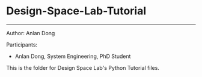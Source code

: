 # Design-Space-Lab-Tutorial
--- 
Author: Anlan Dong

Participants: 

- Anlan Dong, System Engineering, PhD Student

This is the folder for Design Space Lab's Python Tutorial files. 
